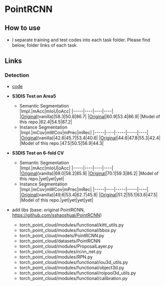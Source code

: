 # PointRCNN
## How to use
- I separate training and test codes into each task folder. Please find below, folder links of each task.

## Links
### Detection
- [code](./Detection/README.md)
- **S3DIS Test on Area5**
  - Semantic Segmentation   
    |Impl.|mAcc|mIoU|oAcc|
    |-----|----|----|----|
    |[Original](https://github.com/WXinlong/ASIS)(vanilla)|58.3|50.8|86.7|
    |[Original](https://github.com/WXinlong/ASIS)|60.9|53.4|86.9|
    |Model of this repo.|62.4|54.5|87.2|
  - Instance Segmentation  
    |Impl.|mCov|mWCov|mPrec|mRec|
    |-----|----|-----|-----|----|
    |[Original](https://github.com/WXinlong/ASIS)(vanilla)|42.6|45.7|53.4|40.6|
    |[Original](https://github.com/WXinlong/ASIS)|44.6|47.8|55.3|42.4|
    |Model of this repo.|47.5|50.5|56.9|44.3|
- **S3DIS Test on 6-fold CV**
  - Semantic Segmentation   
    |Impl.|mAcc|mIoU|oAcc|
    |-----|----|----|----|
    |[Original](https://github.com/WXinlong/ASIS)(vanilla)|69.0|58.2|85.9|
    |[Original](https://github.com/WXinlong/ASIS)|70.1|59.3|86.2|
    |Model of this repo.|yet|yet|yet|
  - Instance Segmentation  
    |Impl.|mCov|mWCov|mPrec|mRec|
    |-----|----|-----|-----|----|
    |[Original](https://github.com/WXinlong/ASIS)(vanilla)|49.6|53.4|62.7|45.8|
    |[Original](https://github.com/WXinlong/ASIS)|51.2|55.1|63.6|47.5|
    |Model of this repo.|yet|yet|yet|yet|

- add libs (base: original PointRCNN, https://github.com/sshaoshuai/PointRCNN)
  - torch_point_cloud/modules/functional/kitti_utils.py
  - torch_point_cloud/modules/functional/bbox.py
  - torch_point_cloud/models/PointRCNN.py
  - torch_point_cloud/datasets/PointRCNN
  - torch_point_cloud/modules/ProposalLayer.py
  - torch_point_cloud/modules/rcnn_net.py
  - torch_point_cloud/modules/RPN.py
  - torch_point_cloud/modules/functional/iou3d_utils.py
  - torch_point_cloud/modules/functional/object3d.py
  - torch_point_cloud/modules/functional/roipool3d_utils.py
  - torch_point_cloud/modules/functional/calibration.py



